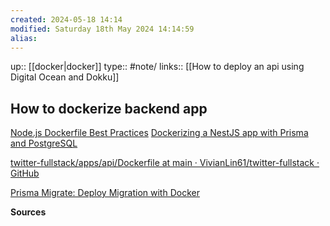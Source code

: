 ```yaml
---
created: 2024-05-18 14:14 
modified: Saturday 18th May 2024 14:14:59
alias: 
---
```

up::  [[docker|docker]]
type:: #note/
links:: [[How to deploy an api using Digital Ocean and Dokku]]
## How to dockerize backend app


[Node.js Dockerfile Best Practices](https://github.com/nodejs/docker-node/blob/main/docs/BestPractices.md#environment-variables)
[Dockerizing a NestJS app with Prisma and PostgreSQL](https://notiz.dev/blog/dockerizing-nestjs-with-prisma-and-postgresql)

[twitter-fullstack/apps/api/Dockerfile at main · VivianLin61/twitter-fullstack · GitHub](https://github.com/VivianLin61/twitter-fullstack/blob/main/apps/api/Dockerfile)


[Prisma Migrate: Deploy Migration with Docker](https://notiz.dev/blog/prisma-migrate-deploy-with-docker)



**Sources**